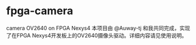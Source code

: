 # fpga-camera
camera OV2640 on FPGA Nexys4
本项目由 @Auway-tj 和我共同完成，实现了在FPGA Nexys4开发板上的OV2640摄像头驱动。详细内容请见使用说明。
